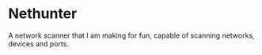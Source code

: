 # Nethunter
 A network scanner that I am making for fun, capable of scanning networks, devices and ports.
